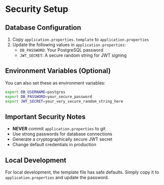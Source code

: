 # Security Setup

## Database Configuration

1. Copy `application.properties.template` to `application.properties`
2. Update the following values in `application.properties`:
   - `DB_PASSWORD`: Your PostgreSQL password
   - `JWT_SECRET`: A secure random string for JWT signing

## Environment Variables (Optional)

You can also set these as environment variables:

```bash
export DB_USERNAME=postgres
export DB_PASSWORD=your_secure_password
export JWT_SECRET=your_very_secure_random_string_here
```

## Important Security Notes

- **NEVER** commit `application.properties` to git
- Use strong passwords for database connections
- Generate a cryptographically secure JWT secret
- Change default credentials in production

## Local Development

For local development, the template file has safe defaults.
Simply copy it to `application.properties` and update the password.